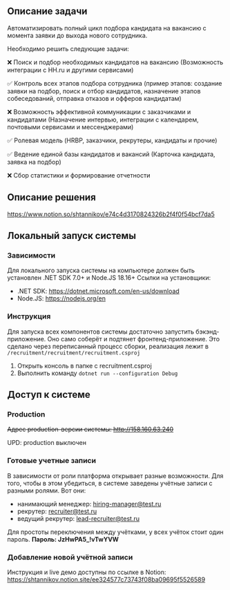 ## Описание задачи

Автоматизировать полный цикл подбора кандидата на вакансию с момента заявки до выхода нового сотрудника.

Необходимо решить следующие задачи:

❌ Поиск и подбор необходимых кандидатов на вакансию (Возможность интеграции с HH.ru и другими сервисами)

✅ Контроль всех этапов подбора сотрудника (пример этапов: создание заявки на подбор, поиск и отбор кандидатов, назначение этапов  собеседований, отправка отказов и офферов кандидатам)

❌ Возможность эффективной коммуникации с заказчиками и кандидатами (Назначение интервью, интеграции с календарем, почтовыми сервисами и мессенджерами)

✅ Ролевая модель (HRBP, заказчики, рекрутеры, кандидаты и прочие)

✅ Ведение единой базы кандидатов и вакансий (Карточка кандидата, заявка на подбор)

❌ Сбор статистики и формирование отчетности

## Описание решения

https://www.notion.so/shtannikov/e74c4d3170824326b2f4f0f54bcf7da5

## Локальный запуск системы

### Зависимости

Для локального запуска системы на компьютере должен быть установлен .NET SDK 7.0+ и Node.JS 18.16+
Ссылки на установщики:
- .NET SDK: https://dotnet.microsoft.com/en-us/download
- Node.JS: https://nodejs.org/en

### Инструкция

Для запуска всех компонентов системы достаточно запустить бэкэнд-приложение. Оно само соберёт и подтянет фронтенд-приложение. Это сделано через переписанный процесс сборки, реализация лежит в `/recruitment/recruitment/recruitment.csproj`

1. Открыть консоль в папке с recruitment.csproj
2. Выполнить команду `dotnet run --configuration Debug`

## Доступ к системе

### Production

~~Адрес production-версии системы: http://158.160.63.240~~ 

UPD: production выключен

### Готовые учетные записи

В зависимости от роли платформа открывает разные возможности. Для того, чтобы в этом убедиться, в системе заведены учётные записи с разными ролями. Вот они:

- нанимающий менеджер: hiring-manager@test.ru
- рекрутер: recruiter@test.ru
- ведущий рекрутер: lead-recruiter@test.ru

Для простоты переключения между учётками, у всех учёток стоит один пароль.
<b>Пароль: JzHwPA5_!vTwYVW</b>

### Добавление новой учётной записи

Инструкция и live демо доступны по ссылке в Notion: https://shtannikov.notion.site/ee324577c73743f08ba09695f5526589
